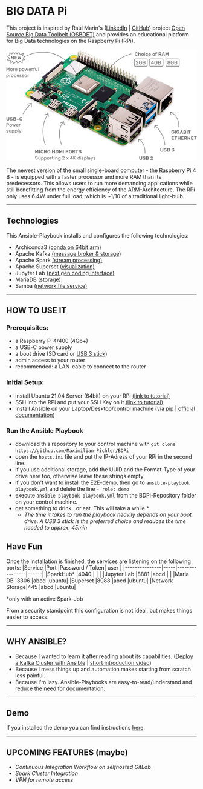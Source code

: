 # BIG DATA Pi 
This project is inspired by Raúl Marín's ([LinkedIn](https://github.com/raulmarinperez) | [GitHub](https://www.linkedin.com/in/raulmarinperez/)) project [Open Source Big Data Toolbelt (OSBDET)](https://github.com/raulmarinperez/osbdet) and provides an educational platform for Big Data technologies on the Raspberry Pi (RPi).


![](/images/raspberry-pi-4.png)


The newest version of the small single-board computer - the Raspberry Pi 4 B - is equipped with a faster processor and more RAM than its predecessors. This allows users to run more demanding applications while still benefitting from the energy efficiency of the ARM-Architecture. The RPi only uses 6.4W under full load, which is ~1/10 of a traditional light-bulb. 

---

## Technologies
This Ansible-Playbook installs and configures the following technologies:
- Archiconda3 [(conda on 64bit arm)](https://github.com/Archiconda)
- Apache Kafka [(message broker & storage)](https://kafka.apache.org/)
- Apache Spark [(stream processing)](https://spark.apache.org/)
- Apache Superset [(visualization)](https://superset.apache.org/)
- Jupyter Lab [(next gen coding interface)](https://jupyterlab.readthedocs.io/en/stable/)
- MariaDB [(storage)](https://mariadb.org/)
- Samba [(network file service)](https://www.samba.org/)

---

## HOW TO USE IT

### Prerequisites:
- a Raspberry Pi 4/400 (4Gb+)
- a USB-C power supply
- a boot drive (SD card or [USB 3 stick](https://www.raspberrypi.org/documentation/hardware/raspberrypi/bootmodes/msd.md))
- admin access to your router
- recommended: a LAN-cable to connect to the router


### Initial Setup: 
- install Ubuntu 21.04 Server (64bit) on your RPi [(link to tutorial)](https://itsfoss.com/install-ubuntu-server-raspberry-pi/)
- SSH into the RPi and put your SSH Key on it [(link to tutorial)](https://www.raspberrypi.org/documentation/remote-access/ssh/passwordless.md)
- Install Ansible on your Laptop/Desktop/control machine ([via pip](https://medium.com/@mitesh_shamra/introduction-to-ansible-e5b56ee76b8c) | [official documentation](https://docs.ansible.com/ansible/2.3/intro_installation.html#latest-releases-via-pip))

### Run the Ansible Playbook
- download this repository to your control machine with `git clone https://github.com/Maximilian-Pichler/BDPi`
- open the `hosts.ini` file and put the IP-Adress of your RPi in the second line.
- if you use additional storage, add the UUID and the Format-Type of your drive here too, otherwise leave these strings empty.
- if you don't want to install the E2E-demo, then go to `ansible-playbook playbook.yml` and delete the line `- role: demo`
- execute `ansible-playbook playbook.yml` from the BDPi-Repository folder on your control machine.
- get something to drink...or eat. This will take a while.*
    - *The time it takes to run the playbook heavily depends on your boot drive. A USB 3 stick is the preferred choice and reduces the time needed to approx. 45min*

## Have Fun
Once the installation is finished, the services are listening on the following ports:
|Service        |Port |Password / Token| user |
|---------------|-----|----------------|------|
|SparkHub*      |4040 |                |      |
|Jupyter Lab    |8881 |abcd            |      |
|Maria DB       |3306 |abcd            |ubuntu|
|Superset       |8088 |abcd            |ubuntu|
|Network Storage|445  |abcd            |ubuntu|

*only with an active Spark-Job

From a security standpoint this configuration is not ideal, but makes things easier to access.

---

## WHY ANSIBLE?
- Because I wanted to learn it after reading about its capabilities. ([Deploy a Kafka Cluster with Ansible](https://towardsdatascience.com/deploy-a-kafka-cluster-with-terraform-and-ansible-21bee1ee4fb) | [short introduction video](https://www.ansible.com/resources/videos/quick-start-video))
- Because I mess things up and automation makes starting from scratch less painful.
- Because I'm lazy. Ansible-Playbooks are easy-to-read/understand and reduce the need for documentation.

---

## Demo
If you installed the demo you can find instructions [here](/templates/demo/readme_demo.md).

---

## UPCOMING FEATURES (maybe)
- *Continuous Integration Workflow on selfhosted GitLab*
- *Spark Cluster Integration*
- *VPN for remote access*